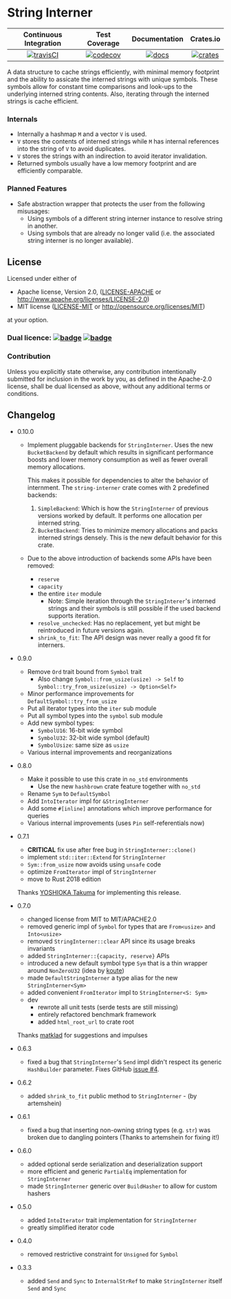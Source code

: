 # String Interner

| Continuous Integration |     Test Coverage    |  Documentation   |       Crates.io      |
|:----------------------:|:--------------------:|:----------------:|:--------------------:|
| [![travisCI][1]][2]    | [![codecov][5]][6]   | [![docs][9]][10] | [![crates][11]][12]  |

A data structure to cache strings efficiently, with minimal memory footprint and the ability to assicate
the interned strings with unique symbols.
These symbols allow for constant time comparisons and look-ups to the underlying interned string contents.
Also, iterating through the interned strings is cache efficient.

### Internals

- Internally a hashmap `M` and a vector `V` is used.
- `V` stores the contents of interned strings while `M` has internal references into the string of `V` to avoid duplicates.
- `V` stores the strings with an indirection to avoid iterator invalidation.
- Returned symbols usually have a low memory footprint and are efficiently comparable.

### Planned Features

- Safe abstraction wrapper that protects the user from the following misusages:
	- Using symbols of a different string interner instance to resolve string in another.
	- Using symbols that are already no longer valid (i.e. the associated string interner is no longer available).

## License

Licensed under either of

 * Apache license, Version 2.0, ([LICENSE-APACHE](LICENSE-APACHE) or http://www.apache.org/licenses/LICENSE-2.0)
 * MIT license ([LICENSE-MIT](LICENSE-MIT) or http://opensource.org/licenses/MIT)

at your option.

### Dual licence: [![badge][license-mit-badge]](LICENSE-MIT) [![badge][license-apache-badge]](LICENSE-APACHE)

### Contribution

Unless you explicitly state otherwise, any contribution intentionally submitted
for inclusion in the work by you, as defined in the Apache-2.0 license, shall be dual licensed as above, without any
additional terms or conditions.

## Changelog

- 0.10.0

	- Implement pluggable backends for `StringInterner`.
	  Uses the new `BucketBackend` by default which results in significant
	  performance boosts and lower memory consumption as well as fewer overall
	  memory allocations.

	  This makes it possible for dependencies to alter the behavior of internment.
	  The `string-interner` crate comes with 2 predefined backends:
		1. `SimpleBackend`: Which is how the `StringInterner` of previous versions
		   worked by default. It performs one allocation per interned string.
		2. `BucketBackend`: Tries to minimize memory allocations and packs
		   interned strings densely. This is the new default behavior for this crate.
	- Due to the above introduction of backends some APIs have been removed:
		- `reserve`
		- `capacity`
		- the entire `iter` module
			- Note: Simple iteration through the `StringInterer`'s interned strings
			        and their symbols is still possible if the used backend supports
			        iteration.
		- `resolve_unchecked`: Has no replacement, yet but might be reintroduced
		                       in future versions again.
		- `shrink_to_fit`: The API design was never really a good fit for interners.

- 0.9.0

	- Remove `Ord` trait bound from `Symbol` trait
		- Also change `Symbol::from_usize(usize) -> Self` to `Symbol::try_from_usize(usize) -> Option<Self>`
	- Minor performance improvements for `DefaultSymbol::try_from_usize`
	- Put all iterator types into the `iter` sub module
	- Put all symbol types into the `symbol` sub module
	- Add new symbol types:
		- `SymbolU16`: 16-bit wide symbol
		- `SymbolU32`: 32-bit wide symbol (default)
		- `SymbolUsize`: same size as `usize`
	- Various internal improvements and reorganizations

- 0.8.0

	- Make it possible to use this crate in `no_std` environments
		- Use the new `hashbrown` crate feature together with `no_std`
	- Rename `Sym` to `DefaultSymbol`
	- Add `IntoIterator` impl for `&StringInterner`
	- Add some `#[inline]` annotations which improve performance for queries
	- Various internal improvements (uses `Pin` self-referentials now)

- 0.7.1

	- **CRITICAL** fix use after free bug in `StringInterner::clone()`
	- implement `std::iter::Extend` for `StringInterner`
	- `Sym::from_usize` now avoids using `unsafe` code
	- optimize `FromIterator` impl of `StringInterner`
	- move to Rust 2018 edition

	Thanks [YOSHIOKA Takuma](https://github.com/lo48576) for implementing this release.

- 0.7.0

	- changed license from MIT to MIT/APACHE2.0
	- removed generic impl of `Symbol` for types that are `From<usize>` and `Into<usize>`
	- removed `StringInterner::clear` API since its usage breaks invariants
	- added `StringInterner::{capacity, reserve}` APIs
	- introduced a new default symbol type `Sym` that is a thin wrapper around `NonZeroU32` (idea by [koute][gh-user-koute])
	- made `DefaultStringInterner` a type alias for the new `StringInterner<Sym>`
	- added convenient `FromIterator` impl to `StringInterner<S: Sym>`
	- dev
		- rewrote all unit tests (serde tests are still missing)
		- entirely refactored benchmark framework
		- added `html_root_url` to crate root

	Thanks [matklad][gh-user-madklad] for suggestions and impulses

- 0.6.3

	- fixed a bug that `StringInterner`'s `Send` impl didn't respect its generic `HashBuilder` parameter. Fixes GitHub [issue #4][gh-issue-4].

- 0.6.2

	- added `shrink_to_fit` public method to `StringInterner` - (by artemshein)

- 0.6.1

	- fixed a bug that inserting non-owning string types (e.g. `str`) was broken due to dangling pointers (Thanks to artemshein for fixing it!)

- 0.6.0

	- added optional serde serialization and deserialization support
	- more efficient and generic `PartialEq` implementation for `StringInterner`
	- made `StringInterner` generic over `BuildHasher` to allow for custom hashers

- 0.5.0

	- added `IntoIterator` trait implementation for `StringInterner`
	- greatly simplified iterator code

- 0.4.0

	- removed restrictive constraint for `Unsigned` for `Symbol`

- 0.3.3

	- added `Send` and `Sync` to `InternalStrRef` to make `StringInterner` itself `Send` and `Sync`

[1]: https://github.com/Robbepop/string-interner/workflows/Rust%20-%20Continuous%20Integration/badge.svg?branch=master
[2]: https://github.com/Robbepop/string-interner/actions?query=workflow%3A%22Rust+-+Continuous+Integration%22+branch%3Amaster
[5]:  https://codecov.io/gh/robbepop/string-interner/branch/master/graph/badge.svg
[6]:  https://codecov.io/gh/Robbepop/string-interner/branch/master
[9]:  https://docs.rs/string-interner/badge.svg
[10]: https://docs.rs/string-interner
[11]: https://img.shields.io/crates/v/string-interner.svg
[12]: https://crates.io/crates/string-interner

[gh-issue-4]: (https://github.com/Robbepop/string-interner/issues/4)

[license-mit-badge]: https://img.shields.io/badge/license-MIT-blue.svg
[license-apache-badge]: https://img.shields.io/badge/license-APACHE-orange.svg

[gh-user-koute]: https://github.com/koute
[gh-user-madklad]: https://github.com/matklad
